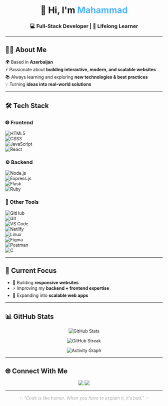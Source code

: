 <h1 align="center">👋 Hi, I'm <span style="color:#4db5ff;">Mahammad</span></h1>
<h3 align="center">💻 Full-Stack Developer | 🚀 Lifelong Learner</h3>

---

## 🧑‍💻 About Me  
🌍 Based in **Azerbaijan**  
⚡ Passionate about **building interactive, modern, and scalable websites**  
📚 Always learning and exploring **new technologies & best practices**  
💡 Turning **ideas into real-world solutions**

---

## 🛠 Tech Stack  

### 🌐 Frontend  
![HTML5](https://img.shields.io/badge/HTML5-%23E34F26.svg?style=for-the-badge&logo=html5&logoColor=white)  
![CSS3](https://img.shields.io/badge/CSS3-%231572B6.svg?style=for-the-badge&logo=css3&logoColor=white)  
![JavaScript](https://img.shields.io/badge/JavaScript-%23F7DF1E.svg?style=for-the-badge&logo=javascript&logoColor=black)  
![React](https://img.shields.io/badge/React-%2320232a.svg?style=for-the-badge&logo=react&logoColor=%2361DAFB)

### ⚙️ Backend  
![Node.js](https://img.shields.io/badge/Node.js-%23339933.svg?style=for-the-badge&logo=node.js&logoColor=white)  
![Express.js](https://img.shields.io/badge/Express.js-%23404d59.svg?style=for-the-badge&logo=express&logoColor=%2361DAFB)  
![Flask](https://img.shields.io/badge/Flask-%23000.svg?style=for-the-badge&logo=flask&logoColor=white)  
![Ruby](https://img.shields.io/badge/Ruby-%23CC342D.svg?style=for-the-badge&logo=ruby&logoColor=white)  

### 🔧 Other Tools  
![GitHub](https://img.shields.io/badge/GitHub-%23121011.svg?style=for-the-badge&logo=github&logoColor=white)  
![Git](https://img.shields.io/badge/Git-%23F05032.svg?style=for-the-badge&logo=git&logoColor=white)  
![VS Code](https://img.shields.io/badge/VS%20Code-%23007ACC.svg?style=for-the-badge&logo=visual-studio-code&logoColor=white)  
![Netlify](https://img.shields.io/badge/Netlify-00C7B7.svg?style=for-the-badge&logo=netlify&logoColor=white)  
![Linux](https://img.shields.io/badge/Linux-%23FCC624.svg?style=for-the-badge&logo=linux&logoColor=black)  
![Figma](https://img.shields.io/badge/Figma-%23F24E1E.svg?style=for-the-badge&logo=figma&logoColor=white)  
![Postman](https://img.shields.io/badge/Postman-%23FF6C37.svg?style=for-the-badge&logo=postman&logoColor=white)  
![C](https://img.shields.io/badge/C-%2300599C.svg?style=for-the-badge&logo=c&logoColor=white)  


---

## 🎯 Current Focus  
- 🚀 Building **responsive websites**  
- ⚡ Improving my **backend + frontend expertise**  
- 🌱 Expanding into **scalable web apps**

---

## 📊 GitHub Stats  

<p align="center">
  <img src="https://github-readme-stats.vercel.app/api?username=TaghiyevMahammad&show_icons=true&theme=tokyonight&hide_border=true&bg_color=0d1117&title_color=4db5ff&text_color=c9d1d9&icon_color=4db5ff" alt="GitHub Stats" />
</p>

<p align="center">
  <img src="https://github-readme-streak-stats.herokuapp.com/?user=TaghiyevMahammad&theme=tokyonight&hide_border=true" alt="GitHub Streak" />
</p>

<p align="center">
  <img src="https://github-readme-activity-graph.vercel.app/graph?username=TaghiyevMahammad&theme=react-dark&bg_color=0d1117&color=4db5ff&line=4db5ff&point=ffffff&hide_border=true" alt="Activity Graph"/>
</p>

---

## 🌐 Connect With Me  

<p align="center">
<a href="https://www.instagram.com/taghiyevmahammad" target="_blank"><img src="https://img.shields.io/badge/Instagram-%23E4405F.svg?style=for-the-badge&logo=instagram&logoColor=white"/></a>
<a href="https://www.linkedin.com/in/mahammadtaghiyev" target="_blank"><img src="https://img.shields.io/badge/LinkedIn-%230A66C2.svg?style=for-the-badge&logo=linkedin&logoColor=white"/></a>
</p>

---

<p align="center" style="font-style:italic; color:#aaa;">
  ✨ "Code is like humor. When you have to explain it, it’s bad." ✨
</p>
